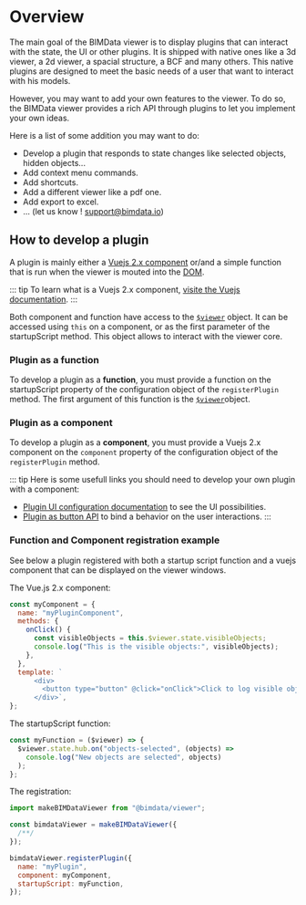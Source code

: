 # Overview

The main goal of the BIMData viewer is to display plugins that can interact with the state, the UI or other plugins. It is shipped with native ones like a 3d viewer, a 2d viewer, a spacial structure, a BCF and many others. This native plugins are designed to meet the basic needs of a user that want to interact with his models.

However, you may want to add your own features to the viewer. To do so, the BIMData viewer provides a rich API through plugins to let you implement your own ideas.

Here is a list of some addition you may want to do:

- Develop a plugin that responds to state changes like selected objects, hidden objects...
- Add context menu commands.
- Add shortcuts.
- Add a different viewer like a pdf one.
- Add export to excel.
- ... (let us know ! [support@bimdata.io](mailto:support@bimdata.io))

## How to develop a plugin

A plugin is mainly either a [Vuejs 2.x component](https://vuejs.org/v2/guide/components.html) or/and a simple function that is run when the viewer is mouted into the [DOM](https://developer.mozilla.org/en-US/docs/Web/API/Document_Object_Model).

::: tip
To learn what is a Vuejs 2.x component, [visite the Vuejs documentation](https://vuejs.org/v2/guide/components.html).
:::

Both component and function have access to the [`$viewer`](/viewer/reference/$viewer.html) object. It can be accessed using `this` on a component, or as the first parameter of the startupScript method. This object allows to interact with the viewer core.

### Plugin as a function

To develop a plugin as a **function**, you must provide a function on the startupScript property of the configuration object of the `registerPlugin` method. The first argument of this function is the [`$viewer`](/viewer/reference/$viewer.html)object.

### Plugin as a component

To develop a plugin as a **component**, you must provide a Vuejs 2.x component on the `component` property of the configuration object of the `registerPlugin` method.

::: tip
Here is some usefull links you should need to develop your own plugin with a component:
- [Plugin UI configuration documentation](/viewer/customize_the_ui.html#plugin) to see the UI possibilities.
- [Plugin as button API](/viewer/plugins/plugin_as_button.html) to bind a behavior on the user interactions.
:::

### Function and Component registration example

See below a plugin registered with both a startup script function and a vuejs component that can be displayed on the viewer windows.

The Vue.js 2.x component:

```javascript
const myComponent = {
  name: "myPluginComponent",
  methods: {
    onClick() {
      const visibleObjects = this.$viewer.state.visibleObjects;
      console.log("This is the visible objects:", visibleObjects);
    },
  },
  template: `
      <div>
        <button type="button" @click="onClick">Click to log visible objects.</button>
      </div>`,
};
```

The startupScript function:

```javascript
const myFunction = ($viewer) => {
  $viewer.state.hub.on("objects-selected", (objects) =>
    console.log("New objects are selected", objects)
  );
};
```

The registration:

```javascript
import makeBIMDataViewer from "@bimdata/viewer";

const bimdataViewer = makeBIMDataViewer({
  /**/
});

bimdataViewer.registerPlugin({
  name: "myPlugin",
  component: myComponent,
  startupScript: myFunction,
});
```
